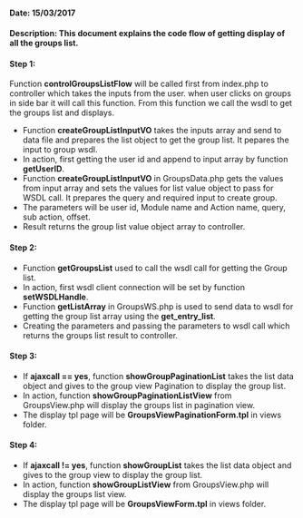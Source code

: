 #### Date: 15/03/2017

#### Description: This document explains the code flow of getting display of all the groups list.

#### Step 1:

Function **controlGroupsListFlow** will be called first from index.php to controller which takes the inputs from the user. when user clicks on groups in side bar it will call this function. From this function we call the wsdl to get the groups list and displays.

- Function **createGroupListInputVO** takes the inputs array and send to data file and prepares the list object to get the group list. It pepares the input to group wsdl.
- In action, first getting the user id and append to input array by function **getUserID**.
- Function **createGroupListInputVO** in GroupsData.php gets the values from input array and sets the values for list value object to pass for WSDL call. It prepares the query and required input to create group.
- The parameters will be user id, Module name and Action name, query, sub action, offset.
- Result returns the group list value object array to controller.


#### Step 2:

- Function **getGroupsList** used to call the wsdl call for getting the Group list.
- In action, first wsdl client connection will be set by function **setWSDLHandle**.
- Function **getListArray** in GroupsWS.php is used to send data to wsdl for getting the group list array using the **get_entry_list**.
- Creating the parameters and passing the parameters to wsdl call which returns the groups list result to controller.


#### Step 3:

- If **ajaxcall == yes**, function **showGroupPaginationList** takes the list data object and gives to the group view Pagination to display the group list.
- In action, function **showGroupPaginationListView** from GroupsView.php will display the groups list in pagination view.
- The display tpl page will be **GroupsViewPaginationForm.tpl** in views folder.

#### Step 4:

- If **ajaxcall != yes**, function **showGroupList** takes the list data object and gives to the group view to display the group list.
- In action, function **showGroupListView** from GroupsView.php will display the groups list view.
- The display tpl page will be **GroupsViewForm.tpl** in views folder.
